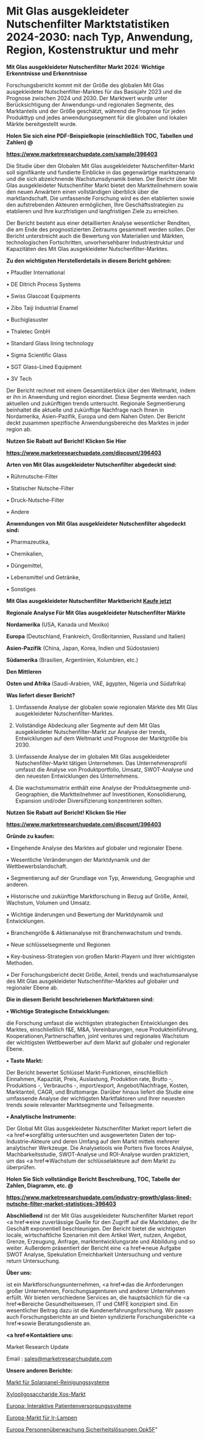 # Mit Glas ausgekleideter Nutschenfilter Marktstatistiken 2024-2030: nach Typ, Anwendung, Region, Kostenstruktur und mehr

<strong>Mit Glas ausgekleideter Nutschenfilter Markt 2024: Wichtige Erkenntnisse und Erkenntnisse</strong>

Forschungsbericht kommt mit der Größe des globalen Mit Glas ausgekleideter Nutschenfilter-Marktes für das Basisjahr 2023 und die Prognose zwischen 2024 und 2030. Der Marktwert wurde unter Berücksichtigung der Anwendungs-und regionalen Segmente, des Marktanteils und der Größe geschätzt, während die Prognose für jeden Produkttyp und jedes anwendungssegment für die globalen und lokalen Märkte bereitgestellt wurde.



<strong>Holen Sie sich eine PDF-Beispielkopie (einschließlich TOC, Tabellen und Zahlen) @
</strong>

<strong><a href=https://www.marketresearchupdate.com/sample/396403>

<strong>https://www.marketresearchupdate.com/sample/396403</u></font></a></strong></strong>

Die Studie über den Globalen Mit Glas ausgekleideter Nutschenfilter-Markt soll signifikante und fundierte Einblicke in das gegenwärtige marktszenario und die sich abzeichnende Wachstumsdynamik bieten. Der Bericht über Mit Glas ausgekleideter Nutschenfilter Markt bietet den Marktteilnehmern sowie den neuen Anwärtern einen vollständigen überblick über die marktlandschaft. Die umfassende Forschung wird es den etablierten sowie den aufstrebenden Akteuren ermöglichen, Ihre Geschäftsstrategien zu etablieren und Ihre kurzfristigen und langfristigen Ziele zu erreichen.

Der Bericht besteht aus einer detaillierten Analyse wesentlicher Renditen, die am Ende des prognostizierten Zeitraums gesammelt werden sollen. Der Bericht unterstreicht auch die Bewertung von Materialien und Märkten, technologischen Fortschritten, unvorhersehbarer Industriestruktur und Kapazitäten des Mit Glas ausgekleideter Nutschenfilter-Marktes.



<strong>Zu den wichtigsten Herstellerdetails in diesem Bericht gehören:</strong>

• Pfaudler International

• DE Ditrich Process Systems

• Swiss Glascoat Equipments

• Zibo Taiji Industrial Enamel

• Buchiglasuster

• Thaletec GmbH

• Standard Glass lining technology

• Sigma Scientific Glass

• SGT Glass-Lined Equipment

• 3V Tech

Der Bericht rechnet mit einem Gesamtüberblick über den Weltmarkt, indem er ihn in Anwendung und region einordnet. Diese Segmente werden nach aktuellen und zukünftigen trends untersucht. Regionale Segmentierung beinhaltet die aktuelle und zukünftige Nachfrage nach Ihnen in Nordamerika, Asien-Pazifik, Europa und dem Nahen Osten. Der Bericht deckt zusammen spezifische Anwendungsbereiche des Marktes in jeder region ab.



<strong>Nutzen Sie Rabatt auf Bericht! Klicken Sie Hier
</strong>

<strong><a href=https://www.marketresearchupdate.com/discount/396403>https://www.marketresearchupdate.com/discount/396403</b></u></font></strong></a>



<strong>Arten von Mit Glas ausgekleideter Nutschenfilter abgedeckt sind:</strong>

• Rührnutsche-Filter

• Statischer Nutsche-Filter

• Druck-Nutsche-Filter

• Andere



<strong>Anwendungen von Mit Glas ausgekleideter Nutschenfilter abgedeckt sind:</strong>

• Pharmazeutika,

• Chemikalien,

• Düngemittel,

• Lebensmittel und Getränke,

• Sonstiges



<strong>Mit Glas ausgekleideter Nutschenfilter Marktbericht <a href=https://www.marketresearchupdate.com/buynow/396403>Kaufe jetzt</a></strong>



<strong>Regionale Analyse Für Mit Glas ausgekleideter Nutschenfilter Märkte</strong>



<strong>Nordamerika</strong> (USA, Kanada und Mexiko)



<strong>Europa</strong> (Deutschland, Frankreich, Großbritannien, Russland und Italien)



<strong>Asien-Pazifik</strong> (China, Japan, Korea, Indien und Südostasien)



<strong>Südamerika</strong> (Brasilien, Argentinien, Kolumbien, etc.)



<strong>Den Mittleren</strong> 

<strong>Osten und Afrika</strong> (Saudi-Arabien, VAE, ägypten, Nigeria und Südafrika)



<strong>Was liefert dieser Bericht?</strong>

1. Umfassende Analyse der globalen sowie regionalen Märkte des Mit Glas ausgekleideter Nutschenfilter-Marktes.

2. Vollständige Abdeckung aller Segmente auf dem Mit Glas ausgekleideter Nutschenfilter-Markt zur Analyse der trends, Entwicklungen auf dem Weltmarkt und Prognose der Marktgröße bis 2030.

3. Umfassende Analyse der im globalen Mit Glas ausgekleideter Nutschenfilter-Markt tätigen Unternehmen. Das Unternehmensprofil umfasst die Analyse von Produktportfolio, Umsatz, SWOT-Analyse und den neuesten Entwicklungen des Unternehmens.

4. Die wachstumsmatrix enthält eine Analyse der Produktsegmente und-Geographien, die Marktteilnehmer auf Investitionen, Konsolidierung, Expansion und/oder Diversifizierung konzentrieren sollten.



<strong>Nutzen Sie Rabatt auf Bericht! Klicken Sie Hier
</strong>

<strong><a href=https://www.marketresearchupdate.com/discount/396403>https://www.marketresearchupdate.com/discount/396403</b></u></font></strong></a>



<strong>Gründe zu kaufen:</strong>

• Eingehende Analyse des Marktes auf globaler und regionaler Ebene.

• Wesentliche Veränderungen der Marktdynamik und der Wettbewerbslandschaft.

• Segmentierung auf der Grundlage von Typ, Anwendung, Geographie und anderen.

• Historische und zukünftige Marktforschung in Bezug auf Größe, Anteil, Wachstum, Volumen und Umsatz.

• Wichtige änderungen und Bewertung der Marktdynamik und Entwicklungen.

• Branchengröße &amp; Aktienanalyse mit Branchenwachstum und trends.

• Neue schlüsselsegmente und Regionen

• Key-business-Strategien von großen Markt-Playern und Ihrer wichtigsten Methoden.

• Der Forschungsbericht deckt Größe, Anteil, trends und wachstumsanalyse des Mit Glas ausgekleideter Nutschenfilter-Marktes auf globaler und regionaler Ebene ab.



<strong>Die in diesem Bericht beschriebenen Marktfaktoren sind:</strong>



<strong>• Wichtige Strategische Entwicklungen:</strong>

die Forschung umfasst die wichtigsten strategischen Entwicklungen des Marktes, einschließlich f&amp;E, M&amp;A, Vereinbarungen, neue Produkteinführung, Kooperationen,Partnerschaften, joint ventures und regionales Wachstum der wichtigsten Wettbewerber auf dem Markt auf globaler und regionaler Ebene.



<strong>• Taste Markt:</strong>

Der Bericht bewertet Schlüssel Markt-Funktionen, einschließlich Einnahmen, Kapazität, Preis, Auslastung, Produktion rate, Brutto -, Produktions -, Verbrauchs -, import/export, Angebot/Nachfrage, Kosten, Marktanteil, CAGR, und Bruttomarge. Darüber hinaus liefert die Studie eine umfassende Analyse der wichtigsten Marktfaktoren und Ihrer neuesten trends sowie relevanter Marktsegmente und Teilsegmente.



<strong>• Analytische Instrumente:</strong>

Der Global Mit Glas ausgekleideter Nutschenfilter Market report liefert die <a href=>sorgf</a>ältig untersuchten und ausgewerteten Daten der top-Industrie-Akteure und deren Umfang auf dem Markt mittels mehrerer analytischer Werkzeuge. Die Analysetools wie Porters five forces Analyse, Machbarkeitsstudie, SWOT-Analyse und ROI-Analyse wurden praktiziert, um das <a href=>Wachstum</a> der schlüsselakteure auf dem Markt zu überprüfen.



<strong>Holen Sie Sich vollständige Bericht Beschreibung, TOC, Tabelle der Zahlen, Diagramm, etc. @ </strong>

<strong><a href=https://www.marketresearchupdate.com/industry-growth/glass-lined-nutsche-filter-market-statistices-396403>https://www.marketresearchupdate.com/industry-growth/glass-lined-nutsche-filter-market-statistices-396403</a></font></strong>



<strong>Abschließend</strong> ist der Mit Glas ausgekleideter Nutschenfilter Market report <a href=>eine</a> zuverlässige Quelle für den Zugriff auf die Marktdaten, die Ihr Geschäft exponentiell beschleunigen. Der Bericht bietet die wichtigsten locale, wirtschaftliche Szenarien mit dem Artikel Wert, nutzen, Angebot, Grenze, Erzeugung, Anfrage, marktentwicklungsrate und Abbildung und so weiter. Außerdem präsentiert der Bericht eine <a href=>neue</a> Aufgabe SWOT Analyse, Spekulation Erreichbarkeit Untersuchung und venture return Untersuchung.



<strong>Über uns:</strong>

 ist ein Marktforschungsunternehmen, <a href=>das</a> die Anforderungen großer Unternehmen, Forschungsagenturen und anderer Unternehmen erfüllt. Wir bieten verschiedene Services an, die hauptsächlich für die <a href=>Bereiche</a> Gesundheitswesen, IT und CMFE konzipiert sind. Ein wesentlicher Beitrag dazu ist die Kundenerfahrungsforschung. Wir passen auch Forschungsberichte an und bieten syndizierte Forschungsberichte <a href=>sowie</a> Beratungsdienste an.



<strong><a href=>Kontaktiere uns:</a></strong>

Market Research Update

Email : sales@marketresearchupdate.com



<strong>Unsere anderen Berichte:</strong>

<a href=https://www.linkedin.com/pulse/solar-panel-cleaning-systems-market-growth-possibilities>Markt für Solarpanel-Reinigungssysteme</a>

<a href=https://www.linkedin.com/pulse/xylooligosaccharides-xos-market-size-industry>Xylooligosaccharide Xos-Markt</a>

<a href=https://www.linkedin.com/pulse/europe-interactive-patient-care-systems>Europa: Interaktive Patientenversorgungssysteme</a>

<a href=https://www.linkedin.com/pulse/europe-ir-lamps-market-2023-data-analysis-brief-review>Europa-Markt für Ir-Lampen</a>

<a href=https://www.linkedin.com/pulse/europe-people-monitoring-safety-solutions-opk5f/>Europa Personenüberwachung Sicherheitslösungen Opk5F</a>"
